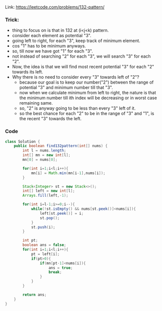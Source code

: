 Link: https://leetcode.com/problems/132-pattern/

### Trick:
- thing to focus on is that in 132 at (i<j<k) pattern.
- consider each element as potential "3".
- going left to right, for each "3", keep track of minimum element.
- cos "1" has to be minimum anyways.
- so, till now we have got "1" for each "3".
- not instead of searching "2" for each "3", we will search "3" for each "2".
- Now, the idea is that we will find most recent potential "3" for each "2" towards its left.
- Why there is no need to consider every "3" towards left of "2"?
	- because our goal is to keep our number("2") between the range of potential "3" and minimum number till that "3".
	- now when we calculate minimum from left to right, the nature is that the minimum number till ith index will be decreasing or in worst case remaining same.
	- so, "2" is anyway going to be less than every "3" left of it.
	- so the best chance for each "2" to be in the range of "3" and "1", is the recent "3" towards the left.
### Code
```java
class Solution {
    public boolean find132pattern(int[] nums) {
        int l = nums.length;
        int[] mn = new int[l];
        mn[0] = nums[0];

        for(int i=1;i<l;i++){
            mn[i] = Math.min(mn[i-1],nums[i]);
        }

        Stack<Integer> st = new Stack<>();
        int[] left = new int[l];
        Arrays.fill(left,-1);

        for(int i=l-1;i>=0;i--){
            while(!st.isEmpty() && nums[st.peek()]<nums[i]){
                left[st.peek()] = i;
                st.pop();
            }
            st.push(i);
        }

        int pt;
        boolean ans = false;
        for(int i=1;i<l;i++){
            pt = left[i];
            if(pt>0){
                if(mn[pt-1]<nums[i]){
                    ans = true;
                    break;
                }
            }
        }

        return ans;
    }
}
```